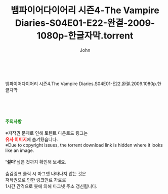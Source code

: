 ﻿---
layout: post
title:  "뱀파이어다이어리 시즌4-The Vampire Diaries-S04E01-E22-완결-2009-1080p-한글자막.torrent"
author: John
categories: [ 드라마 ]
tags: [  ]
image:  
description: "뱀파이어다이어리 시즌4-The Vampire Diaries-S04E01-E22-완결-2009-1080p-한글자막 torrent 정보 공유"
toc: true
toc_sticky: true
---

<br>
<div class="view-img">
<img alt="" class="img-tag" content="https://www.torrentmobile61.com/data/file/drama/2041236355_ljVaEXHg_c20f7b208dba4645e9f97f83e0257f2ccd71f203.jpg" itemprop="image" src="https://www.torrentmobile61.com/data/file/drama/2041236355_ljVaEXHg_c20f7b208dba4645e9f97f83e0257f2ccd71f203.jpg"/></div><div class="view-content" itemprop="description">
<p>뱀파이어다이어리 시즌4.The Vampire Diaries.S04E01-E22.완결.2009.1080p.한글자막<br/></p> </div>
    
<br><br><br>
<p data-ke-size="size16"><b><span style="color: green;">주의사항</span></b><br /><br />※저작권 문제로 인해 토렌트 다운로드 링크는<br /><b><span style="color: red;">유사 이미지</span></b>에 숨겨뒀습니다.<br />※Due to copyright issues, the torrent download link is hidden where it looks like an image.<br /><br /><b>'설마'</b>싶은 것까지 확인해 보세요.<br /><br />숨김링크 클릭 시 마그넷 나타나지 않는 것은<br />저작권으로 인한 링크만료 자료로<br />1시간 간격으로 봇에 의해 마그넷 주소 갱신됩니다.</p>
